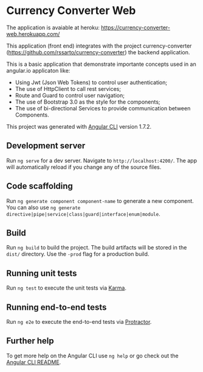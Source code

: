 # Currency Converter Web
The application is avaiable at heroku: 
  https://currency-converter-web.herokuapp.com/

This application (front end) integrates with the project currency-converter (https://github.com/rssarto/currency-converter) the backend application.

This is a basic application that demonstrate importante concepts used in an angular.io applicaton like: <br/>
<ul>
  <li>Using Jwt (Json Web Tokens) to control user authentication;</li>
  <li>The use of HttpClient to call rest services;</li>
  <li>Route and Guard to control user navigation;</li>
  <li>The use of Bootstrap 3.0 as the style for the components;</li>
  <li>The use of bi-directional Services to provide communication between Components.</li>
</ul>

This project was generated with [Angular CLI](https://github.com/angular/angular-cli) version 1.7.2.

## Development server

Run `ng serve` for a dev server. Navigate to `http://localhost:4200/`. The app will automatically reload if you change any of the source files.

## Code scaffolding

Run `ng generate component component-name` to generate a new component. You can also use `ng generate directive|pipe|service|class|guard|interface|enum|module`.

## Build

Run `ng build` to build the project. The build artifacts will be stored in the `dist/` directory. Use the `-prod` flag for a production build.

## Running unit tests

Run `ng test` to execute the unit tests via [Karma](https://karma-runner.github.io).

## Running end-to-end tests

Run `ng e2e` to execute the end-to-end tests via [Protractor](http://www.protractortest.org/).

## Further help

To get more help on the Angular CLI use `ng help` or go check out the [Angular CLI README](https://github.com/angular/angular-cli/blob/master/README.md).

